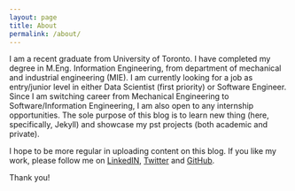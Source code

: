 ```yaml
---
layout: page
title: About
permalink: /about/
---
```


I am a recent graduate from University of Toronto. I have completed my degree in M.Eng. Information Engineering, from department of mechanical and industrial engineering (MIE). I am currently looking for a job as entry/junior level in either Data Scientist (first priority) or Software Engineer. Since I am switching career from Mechanical Engineering to Software/Information Engineering, I am also open to any internship opportunities. The sole purpose of this blog is to learn new thing (here, specifically, Jekyll) and showcase my pst projects (both academic and private).

I hope to be more regular in uploading content on this blog. If you like my work, please follow me on [LinkedIN](https://www.linkedin.com/in/jay2jaykp/), [Twitter](https://twitter.com/jay2jaykp) and [GitHub](https://github.com/jay2jaykp).

Thank you!